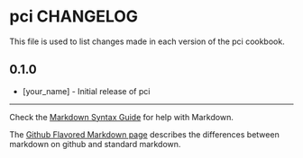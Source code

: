 pci CHANGELOG
=============

This file is used to list changes made in each version of the pci cookbook.

0.1.0
-----
- [your_name] - Initial release of pci

- - -
Check the [Markdown Syntax Guide](http://daringfireball.net/projects/markdown/syntax) for help with Markdown.

The [Github Flavored Markdown page](http://github.github.com/github-flavored-markdown/) describes the differences between markdown on github and standard markdown.
